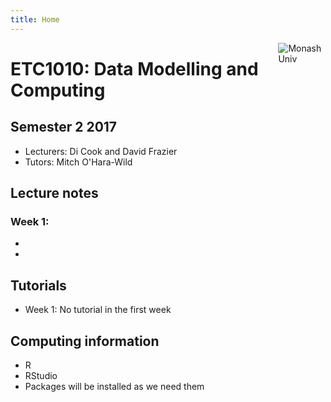 ```yaml
---
title: Home
---
```


[<img src="img/M.png" style="max-width:15%;min-width:40px;float:right;" alt="Monash Univ" />](https://monash.edu)

# ETC1010: Data Modelling and Computing

## Semester 2 2017

- Lecturers: Di Cook and David Frazier
- Tutors: Mitch O'Hara-Wild

## Lecture notes

### Week 1:
- 
- 

## Tutorials

- Week 1: No tutorial in the first week

## Computing information

- R
- RStudio
- Packages will be installed as we need them
